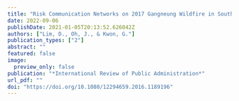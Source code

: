 ```yaml
---
title: "Risk Communication Networks on 2017 Gangneung Wildfire in South Korea"
date: 2022-09-06
publishDate: 2021-01-05T20:13:52.626042Z
authors: ["Lim, D., Oh, J., & Kwon, G."]
publication_types: ["2"]
abstract: ""
featured: false
image:
  preview_only: false
publication: "*International Review of Public Administration*"
url_pdf: ""
doi: "https://doi.org/10.1080/12294659.2016.1189196"
---
```

